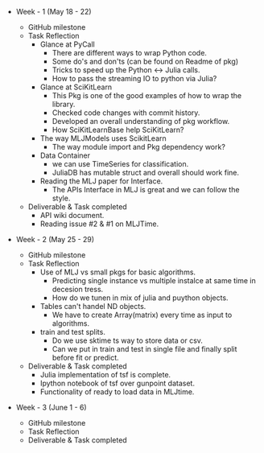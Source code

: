 - Week - 1 (May 18 - 22)
  - GitHub milestone
  - Task Reflection 
    - Glance at PyCall 
      - There are different ways to wrap Python code.
      - Some do's and don'ts (can be found on Readme of pkg)
      - Tricks to speed up the Python <-> Julia calls.
      - How to pass the streaming IO to python via Julia?
    - Glance at SciKitLearn 
      - This Pkg is one of the good examples of how to wrap the library.
      - Checked code changes with commit history.
      - Developed an overall understanding of pkg workflow.
      - How SciKitLearnBase help SciKitLearn?
    - The way MLJModels uses ScikitLearn
      - The way module import and Pkg dependency work?
    - Data Container
      - we can use TimeSeries for classification.
      - JuliaDB has mutable struct and overall should work fine.
    - Reading the MLJ paper for Interface.
      - The APIs Interface in MLJ is great and we can follow the style.
  - Deliverable & Task completed 
    - API wiki document.
    - Reading issue #2 & #1 on MLJTime.

- Week - 2 (May 25 - 29)
  - GitHub milestone
  - Task Reflection
    - Use of MLJ vs small pkgs for basic algorithms.
      - Predicting single instance vs multiple instalce at same time in decesion tress.
      - How do we tunen in mix of julia and puython objects. 
    - Tables can't handel ND objects.
      - We have to create Array(matrix) every time as input to algorithms. 
    - train and test splits.
      - Do we use sktime ts way to store data or csv.
      - Can we put in train and test in single file and finally split before fit or predict.
  - Deliverable & Task completed 
    - Julia implementation of tsf is complete. 
    - Ipython notebook of tsf over gunpoint dataset.
    - Functionality of ready to load data in MLJtime.
- Week - 3 (June 1 - 6)
  - GitHub milestone
  - Task Reflection
  - Deliverable & Task completed 
    
